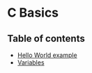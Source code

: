 # C Basics

## Table of contents

- [Hello World example](./hello-world/README.md)
- [Variables](./variables/README.md)